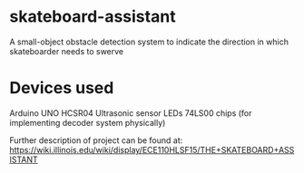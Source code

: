 # skateboard-assistant
A small-object obstacle detection system to indicate the direction in which skateboarder needs to swerve

# Devices used
Arduino UNO
HCSR04 Ultrasonic sensor
LEDs
74LS00 chips (for implementing decoder system physically)

Further description of project can be found at: https://wiki.illinois.edu/wiki/display/ECE110HLSF15/THE+SKATEBOARD+ASSISTANT
